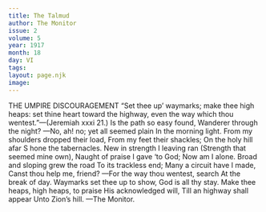 ```yaml
---
title: The Talmud
author: The Monitor
issue: 2
volume: 5
year: 1917
month: 18
day: VI
tags:
layout: page.njk
image:
---
```

THE UMPIRE DISCOURAGEMENT       “Set thee up’ waymarks; make thee high heaps: set thine heart toward the highway, even the way which thou wentest.”—(Jeremiah xxxi 21.)       Is the path so easy found,    Wanderer through the night?    —No, ah! no; yet all seemed plain    In the morning light.       From my shoulders dropped their load,    From my feet their shackles;    On the holy hill afar S   hone the tabernacles.       New in strength I leaving ran    (Strength that seemed mine own),    Naught of praise I gave ‘to God;    Now am I alone.       Broad and sloping grew the road    To its trackless end;    Many a circuit have I made,    Canst thou help me, friend?       —For the way thou wentest, search    At the break of day.    Waymarks set thee up to show,    God is all thy stay.       Make thee heaps, high heaps, to praise    His acknowledged will,    Till an highway shall appear    Unto Zion’s hill.    —The Monitor. 
